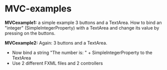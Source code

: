 # MVC-examples

**MVCexample1:** a simple example 3 buttons and a TextArea. How to bind an "integer" (SimpleIntegerProperty) with a TextArea and change its value by pressing on the buttons.

**MVCexample2:** Again: 3 buttons and a TextArea. 
- Now bind a string "The number is:   " + SimpleIntegerProperty to the TextArea
- Use 2 different FXML files and 2 controllers
